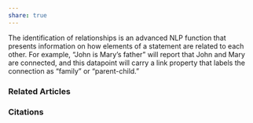 ```yaml
---
share: true
---
```


The identification of relationships is an advanced NLP function that presents information on how elements of a statement are related to each other. For example, “John is Mary’s father” will report that John and Mary are connected, and this datapoint will carry a link property that labels the connection as “family” or “parent-child.”

### Related Articles

### Citations
